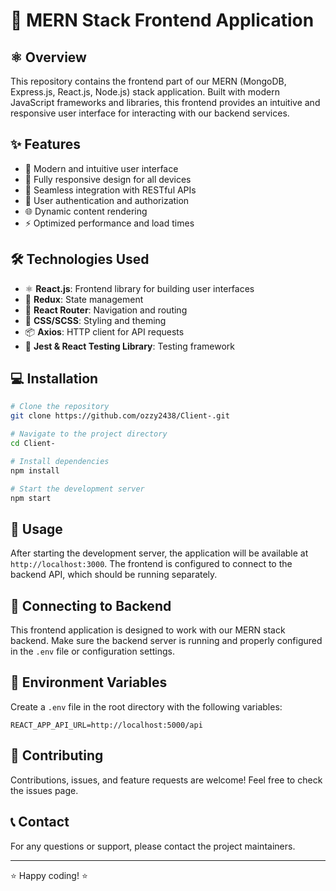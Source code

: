 # 🚀 MERN Stack Frontend Application

## ⚛️ Overview
This repository contains the frontend part of our MERN (MongoDB, Express.js, React.js, Node.js) stack application. Built with modern JavaScript frameworks and libraries, this frontend provides an intuitive and responsive user interface for interacting with our backend services.

## ✨ Features
- 🎨 Modern and intuitive user interface
- 📱 Fully responsive design for all devices
- 🔄 Seamless integration with RESTful APIs
- 🔐 User authentication and authorization
- 🌐 Dynamic content rendering
- ⚡ Optimized performance and load times

## 🛠️ Technologies Used
- ⚛️ **React.js**: Frontend library for building user interfaces
- 🔄 **Redux**: State management
- 🚦 **React Router**: Navigation and routing
- 💅 **CSS/SCSS**: Styling and theming
- 📦 **Axios**: HTTP client for API requests
- 🧪 **Jest & React Testing Library**: Testing framework

## 💻 Installation

```bash
# Clone the repository
git clone https://github.com/ozzy2438/Client-.git

# Navigate to the project directory
cd Client-

# Install dependencies
npm install

# Start the development server
npm start
```

## 🔧 Usage
After starting the development server, the application will be available at `http://localhost:3000`. The frontend is configured to connect to the backend API, which should be running separately.

## 🔄 Connecting to Backend
This frontend application is designed to work with our MERN stack backend. Make sure the backend server is running and properly configured in the `.env` file or configuration settings.

## 📝 Environment Variables
Create a `.env` file in the root directory with the following variables:
```
REACT_APP_API_URL=http://localhost:5000/api
```

## 🤝 Contributing
Contributions, issues, and feature requests are welcome! Feel free to check the issues page.

## 📞 Contact
For any questions or support, please contact the project maintainers.

---

⭐ Happy coding! ⭐
